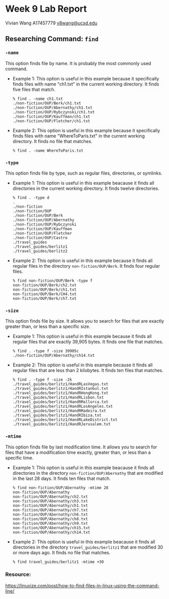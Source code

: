 # Week 9 Lab Report

Vivian Wang    A17457779    v8wang@ucsd.edu

## Researching Command: `find`

### `-name`

This option finds file by name. It is probably the most commonly used command.

* Example 1: This option is useful in this example because it specifically finds files with name "ch1.txt" in the current working directory. It finds five files that match.
  ```
  % find . -name ch1.txt
  ./non-fiction/OUP/Berk/ch1.txt
  ./non-fiction/OUP/Abernathy/ch1.txt
  ./non-fiction/OUP/Rybczynski/ch1.txt
  ./non-fiction/OUP/Kauffman/ch1.txt
  ./non-fiction/OUP/Fletcher/ch1.txt
  ```

* Example 2: This option is useful in this example because it specifically finds files with name "WhereToParis.txt" in the current working directory. It finds no file that matches.
  ```
  % find . -name WhereToParis.txt
  ```

### `-type`

This option finds file by type, such as regular files, directories, or symlinks.

* Example 1: This option is useful in this example beacause it finds all directories in the current working directory. It finds twelve directories.
  ```
  % find . -type d
  .
  ./non-fiction
  ./non-fiction/OUP
  ./non-fiction/OUP/Berk
  ./non-fiction/OUP/Abernathy
  ./non-fiction/OUP/Rybczynski
  ./non-fiction/OUP/Kauffman
  ./non-fiction/OUP/Fletcher
  ./non-fiction/OUP/Castro
  ./travel_guides
  ./travel_guides/berlitz1
  ./travel_guides/berlitz2
  ```

* Example 2: This option is useful in this example because it finds all regular files in the directory `non-fiction/OUP/Berk`. It finds four regular files.
  ```
  % find non-fiction/OUP/Berk -type f
  non-fiction/OUP/Berk/ch2.txt
  non-fiction/OUP/Berk/ch1.txt
  non-fiction/OUP/Berk/CH4.txt
  non-fiction/OUP/Berk/ch7.txt
  ```

### `-size`

This option finds file by size. It allows you to search for files that are exactly greater than, or less than a specific size.

* Example 1: This option is useful in this example because it finds all regular files that are exactly 39,905 bytes. It finds one file that matches.
  ```
  % find . -type f -size 39905c
  ./non-fiction/OUP/Abernathy/ch14.txt
  ```

* Example 2: This option is useful in this example because it finds all regular files that are less than 2 kilobytes. It finds ten files that matches.
  ```
  % find . -type f -size -2k
  ./travel_guides/berlitz1/HandRLasVegas.txt
  ./travel_guides/berlitz1/HandRIstanbul.txt
  ./travel_guides/berlitz1/HandRHongKong.txt
  ./travel_guides/berlitz1/HandRLisbon.txt
  ./travel_guides/berlitz1/HandRMallorca.txt
  ./travel_guides/berlitz1/HandRLosAngeles.txt
  ./travel_guides/berlitz1/HandRMadeira.txt
  ./travel_guides/berlitz1/HandRIbiza.txt
  ./travel_guides/berlitz1/HandRLakeDistrict.txt
  ./travel_guides/berlitz1/HandRJerusalem.txt
  ```

### `-mtime`

This option finds file by last modification time. It allows you to search for files that have a modification time exactly, greater than, or less than a specific time.

* Example 1: This option is useful in this example beacause it finds all directories in the directory `non-fiction/OUP/Abernathy` that are modified in the last 28 days. It finds ten files that match.
  ```
  % find non-fiction/OUP/Abernathy -mtime 28
  non-fiction/OUP/Abernathy
  non-fiction/OUP/Abernathy/ch2.txt
  non-fiction/OUP/Abernathy/ch3.txt
  non-fiction/OUP/Abernathy/ch1.txt
  non-fiction/OUP/Abernathy/ch7.txt
  non-fiction/OUP/Abernathy/ch6.txt
  non-fiction/OUP/Abernathy/ch8.txt
  non-fiction/OUP/Abernathy/ch9.txt
  non-fiction/OUP/Abernathy/ch15.txt
  non-fiction/OUP/Abernathy/ch14.txt
  ```
  
* Example 2: This option is useful in this example beacause it finds all directories in the directory `travel_guides/berlitz1` that are modified 30 or more days ago. It finds no file that matches.
  ```
  % find travel_guides/berlitz1 -mtime +30
  ```

### Resource:

https://linuxize.com/post/how-to-find-files-in-linux-using-the-command-line/

